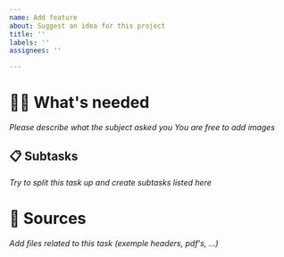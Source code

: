```yaml
---
name: Add feature
about: Suggest an idea for this project
title: ''
labels: ''
assignees: ''

---
```


# 👮‍♂️ What's needed
*Please describe what the subject asked you*
*You are free to add images*

## 📋 Subtasks
*Try to split this task up and create subtasks listed here*

# 📜 Sources
*Add files related to this task (exemple headers, pdf's, ...)*
